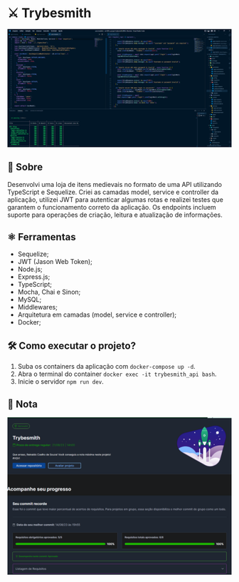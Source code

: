 # ⚔ Trybesmith

![Project](./project.png)

## 📘 Sobre

Desenvolvi uma loja de itens medievais no formato de uma API utilizando TypeScript e Sequelize. Criei as camadas model, service e controller da aplicação, utilizei JWT para autenticar algumas rotas e realizei testes que garantem o funcionamento correto da aplicação. Os endpoints incluem suporte para operações de criação, leitura e atualização de informações.

## ⚛️ Ferramentas

- Sequelize;
- JWT (Jason Web Token);
- Node.js;
- Express.js;
- TypeScript;
- Mocha, Chai e Sinon;
- MySQL;
- Middlewares;
- Arquitetura em camadas (model, service e controller);
- Docker;

## 🛠️ Como executar o projeto?

1. Suba os containers da aplicação com `docker-compose up -d`.
2. Abra o terminal do container `docker exec -it trybesmith_api bash`.
3. Inicie o servidor `npm run dev`.

## 📝 Nota

![100% de aprovação no projeto](./grade.png)
